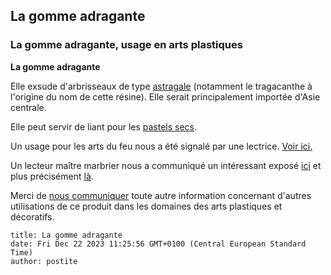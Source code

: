 ## La gomme adragante
### La gomme adragante, usage en arts plastiques
 **La gomme adragante**

Elle exsude d'arbrisseaux de type [astragale](astragale.html) (notamment le tragacanthe à l'origine du nom de cette résine). Elle serait principalement importée d'Asie centrale.

Elle peut servir de liant pour les [pastels secs](pastelssecs.html).

Un usage pour les arts du feu nous a été signalé par une lectrice. [Voir ici.](courrierdeslecteurs2010b290.html#20100809ms)

Un lecteur maître marbrier nous a communiqué un intéressant exposé [ici](courrierdeslecteurs2010c240.html#20101119npy) et plus précisément [là](courrierdeslecteurs2010c240.html#20101119npyadragante).

Merci de [nous communiquer](ecrire.html) toute autre information concernant d'autres utilisations de ce produit dans les domaines des arts plastiques et décoratifs.


```
title: La gomme adragante
date: Fri Dec 22 2023 11:25:56 GMT+0100 (Central European Standard Time)
author: postite
```
